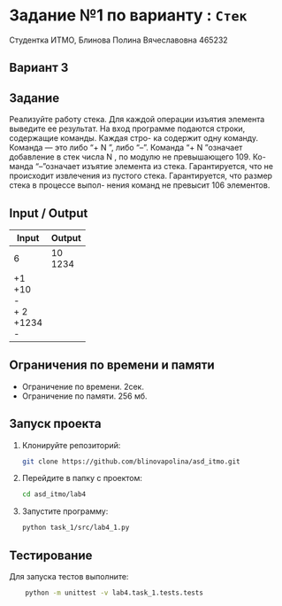 # Задание №1 по варианту  : `Стек`
Студентка ИТМО,  Блинова Полина Вячеславовна 465232

## Вариант 3

## Задание 
Реализуйте работу стека. Для каждой операции изъятия элемента выведите ее
результат.
На вход программе подаются строки, содержащие команды. Каждая стро-
ка содержит одну команду. Команда — это либо “+ N ”, либо “–”. Команда “+
N ”означает добавление в стек числа N , по модулю не превышающего 109. Ко-
манда “–”означает изъятие элемента из стека. Гарантируется, что не происходит
извлечения из пустого стека. Гарантируется, что размер стека в процессе выпол-
нения команд не превысит 106 элементов.

## Input / Output

| Input | Output |
| ----- | ------ |
| 6    | 10<br/> 1234     |
|+1 <br/> +10 <br/> - <br/> + 2<br/> +1234<br/> - |     |

## Ограничения по времени и памяти

- Ограничение по времени. 2сек.
- Ограничение по памяти. 256 мб.


## Запуск проекта
1. Клонируйте репозиторий:
   ```bash
   git clone https://github.com/blinovapolina/asd_itmo.git
   ```
2. Перейдите в папку с проектом:
   ```bash
   cd asd_itmo/lab4
   ```
3. Запустите программу:
   ```bash
   python task_1/src/lab4_1.py
   ```


## Тестирование
Для запуска тестов выполните:
```bash
    python -m unittest -v lab4.task_1.tests.tests
```
